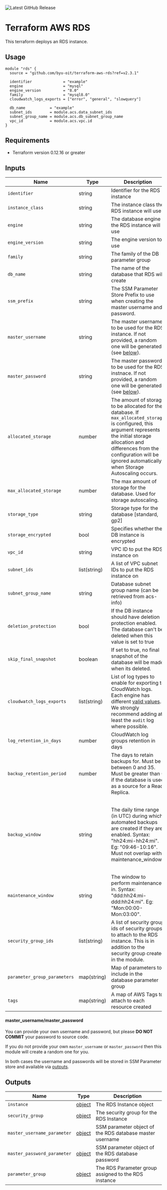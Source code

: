 ![Latest GitHub Release](https://img.shields.io/github/v/release/byu-oit/terraform-aws-rds?sort=semver)

# Terraform AWS RDS
This terraform deploys an RDS instance.
 
## Usage
```hcl
module "rds" {
  source = "github.com/byu-oit/terraform-aws-rds?ref=v2.3.1"

  identifier              = "example"
  engine                  = "mysql"
  engine_version          = "8.0"
  family                  = "mysql8.0"
  cloudwatch_logs_exports = ["error", "general", "slowquery"]

  db_name           = "example"
  subnet_ids        = module.acs.data_subnet_ids
  subnet_group_name = module.acs.db_subnet_group_name
  vpc_id            = module.acs.vpc.id
}
```

## Requirements
* Terraform version 0.12.16 or greater

## Inputs
| Name                      | Type         | Description                                                                                                                                                                                                                                               | Default                                                                                   |
| ------------------------- | ------------ | --------------------------------------------------------------------------------------------------------------------------------------------------------------------------------------------------------------------------------------------------------- | ----------------------------------------------------------------------------------------- |
| `identifier`              | string       | Identifier for the RDS instance                                                                                                                                                                                                                           |                                                                                           |
| `instance_class`          | string       | The instance class the RDS instance will use                                                                                                                                                                                                              | db.t2.small                                                                               |
| `engine`                  | string       | The database engine the RDS instance will use                                                                                                                                                                                                             |                                                                                           |
| `engine_version`          | string       | The engine version to use                                                                                                                                                                                                                                 |                                                                                           |
| `family`                  | string       | The family of the DB parameter group                                                                                                                                                                                                                      |                                                                                           |
| `db_name`                 | string       | The name of the database that RDS will create                                                                                                                                                                                                             |                                                                                           |
| `ssm_prefix`              | string       | The SSM Parameter Store Prefix to use when creating the master username and password.                                                                                                                                                                     | identifier                                                                                |
| `master_username`         | string       | The master username to be used for the RDS instance. If not provided, a random one will be generated (see [below](#master_usernamemaster_password)).                                                                                                      | null                                                                                      |
| `master_password`         | string       | The master password to be used for the RDS instnace. If not provided, a random one will be generated (see [below](#master_usernamemaster_password)).                                                                                                      | null                                                                                      |
| `allocated_storage`       | number       | The amount of storage to be allocated for the database. If `max_allocated_storage` is configured, this argument represents the initial storage allocation and differences from the configuration will be ignored automatically when Storage Autoscaling occurs. | 32                                                                                        |
| `max_allocated_storage`   | number       | The max amount of storage for the database. Used for storage autoscaling.                                                                                                                                                                                 | null
| `storage_type`            | string       | Storage type for the database [standard, gp2]                                                                                                                                                                                                             | gp2                                                                                       |
| `storage_encrypted`       | bool         | Specifies whether the DB instance is encrypted                                                                                                                                                                                                            | true                                                                                      |
| `vpc_id`                  | string       | VPC ID to put the RDS instance on                                                                                                                                                                                                                         |                                                                                           |
| `subnet_ids`              | list(string) | A list of VPC subnet IDs to put the RDS instance on                                                                                                                                                                                                       |                                                                                           |
| `subnet_group_name`       | string       | Database subnet group name (can be retrieved from acs-info)                                                                                                                                                                                               |                                                                                           |
| `deletion_protection`     | bool         | If the DB instance should have deletion protection enabled. The database can't be deleted when this value is set to true                                                                                                                                  | true                                                                                      |
| `skip_final_snapshot`     | boolean      | If set to true, no final snapshot of the database will be made when its deleted.                                                                                                                                                                          | false                                                                                     |
| `cloudwatch_logs_exports` | list(string) | List of log types to enable for exporting to CloudWatch logs. Each engine has different [valid values](https://docs.aws.amazon.com/AmazonRDS/latest/UserGuide/USER_LogAccess.html). We strongly recommend adding at least the `audit` log where possible. |                                                                                           |
| `log_retention_in_days`   | number       | CloudWatch log groups retention in days                                                                                                                                                                                                                   | 120                                                                                       |
| `backup_retention_period` | number       | The days to retain backups for. Must be between 0 and 35. Must be greater than 0 if the database is used as a source for a Read Replica.                                                                                                                  | 7                                                                                         |
| `backup_window`           | string       | The daily time range (in UTC) during which automated backups are created if they are enabled. Syntax: "hh24:mi-hh24:mi". Eg: "09:46-10:16". Must not overlap with maintenance_window.                                                                     | 07:01-07:31 (this is either midnight or 1am Mountain Time, depending on daylight savings) |
| `maintenance_window`      | string       | The window to perform maintenance in. Syntax: "ddd:hh24:mi-ddd:hh24:mi". Eg: "Mon:00:00-Mon:03:00".                                                                                                                                                       | null                                                                                      |
| `security_group_ids`      | list(string) | A list of security group ids of security groups to attach to the RDS instance. This is in addition to the security group created in the module.                                                                                                           | []                                                                                        |
| `parameter_group_parameters` | map(string) | Map of parameters to include in the database parameter group | {} |
| `tags`                    | map(string)  | A map of AWS Tags to attach to each resource created                                                                                                                                                                                                      | {}                                                                                        |

#### master_username/master_password
You can provide your own username and password, but please **DO NOT COMMIT** your password to source code.

If you do not provide your own `master_username` or `master_password` then this module will create a random one for you.

In both cases the username and passwords will be stored in SSM Parameter store and available via [outputs](#outputs).

## Outputs
| Name                        | Type                                                                                             | Description                                              |
| --------------------------- | ------------------------------------------------------------------------------------------------ | -------------------------------------------------------- |
| `instance`                  | [object](https://www.terraform.io/docs/providers/aws/r/db_instance.html#attributes-reference)    | The RDS Instance object                                  |
| `security_group`            | [object](https://www.terraform.io/docs/providers/aws/r/security_group.html#attributes-reference) | The security group for the RDS Instance                  |
| `master_username_parameter` | [object](https://www.terraform.io/docs/providers/aws/r/ssm_parameter.html#attributes-reference)  | SSM parameter object of the RDS database master username |
| `master_password_parameter` | [object](https://www.terraform.io/docs/providers/aws/r/ssm_parameter.html#attributes-reference)  | SSM parameter object of the RDS database password        |
| `parameter_group`           | [object](https://www.terraform.io/docs/providers/aws/r/aws_db_parameter_group.html#attributes-reference) | The RDS Parameter group assigned to the RDS instance |
